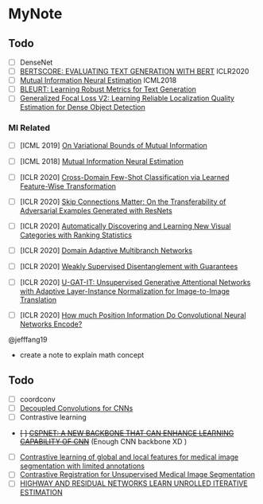 # MyNote

## Todo
- [ ] DenseNet
- [ ] [BERTSCORE: EVALUATING TEXT GENERATION WITH BERT](https://arxiv.org/pdf/1904.09675.pdf) ICLR2020
- [ ] [Mutual Information Neural Estimation](https://arxiv.org/pdf/1801.04062.pdf) ICML2018
- [ ] [BLEURT: Learning Robust Metrics for Text Generation](https://arxiv.org/pdf/2004.04696.pdf)
- [ ] [Generalized Focal Loss V2: Learning Reliable Localization Quality Estimation for Dense Object Detection](https://arxiv.org/pdf/2011.12885v1.pdf)

### MI Related
- [ ] [ICML 2019] [On Variational Bounds of Mutual Information](https://arxiv.org/pdf/1905.06922.pdf)
- [ ] [ICML 2018] [Mutual Information Neural Estimation](https://arxiv.org/pdf/1801.04062.pdf)



- [ ] [ICLR 2020] [Cross-Domain Few-Shot Classification via Learned Feature-Wise Transformation](https://iclr.cc/virtual_2020/poster_SJl5Np4tPr.html)
- [ ] [ICLR 2020] [Skip Connections Matter: On the Transferability of Adversarial Examples Generated with ResNets](https://iclr.cc/virtual_2020/poster_BJlRs34Fvr.html)
- [ ] [ICLR 2020] [Automatically Discovering and Learning New Visual Categories with Ranking Statistics](https://iclr.cc/virtual_2020/poster_BJl2_nVFPB.html)
- [ ] [ICLR 2020] [Domain Adaptive Multibranch Networks](https://iclr.cc/virtual_2020/poster_rJxycxHKDS.html)
- [ ] [ICLR 2020] [Weakly Supervised Disentanglement with Guarantees](https://iclr.cc/virtual_2020/poster_HJgSwyBKvr.html)
- [ ] [ICLR 2020] [U-GAT-IT: Unsupervised Generative Attentional Networks with Adaptive Layer-Instance Normalization for Image-to-Image Translation](https://iclr.cc/virtual_2020/poster_BJlZ5ySKPH.html)
- [ ] [ICLR 2020] [How much Position Information Do Convolutional Neural Networks Encode?](https://iclr.cc/virtual_2020/poster_rJeB36NKvB.html)


@jefffang19
- create a note to explain math concept
## Todo
- [ ] coordconv
- [ ] [Decoupled Convolutions for CNNs](https://aaai.org/ocs/index.php/AAAI/AAAI18/paper/download/16349/16736)
- [ ] Contrastive learning
- ~~[ ] [CSPNET: A NEW BACKBONE THAT CAN ENHANCE LEARNING CAPABILITY OF CNN](https://arxiv.org/pdf/1911.11929.pdf)~~ (Enough CNN backbone XD )
- [ ] [Contrastive learning of global and local features for medical image segmentation with limited annotations](https://arxiv.org/pdf/2006.10511.pdf)
- [ ] [Contrastive Registration for Unsupervised Medical Image Segmentation](https://arxiv.org/pdf/2011.08894.pdf)
- [ ] [HIGHWAY AND RESIDUAL NETWORKS LEARN UNROLLED ITERATIVE ESTIMATION](https://arxiv.org/pdf/1612.07771.pdf)
